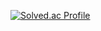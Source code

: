 [![Solved.ac Profile](http://mazassumnida.wtf/api/v2/generate_badge?boj=백준아이디)](https://solved.ac/refrain2k/)
